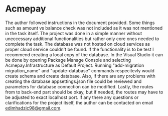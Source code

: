 # Acmepay
The author followed instructions in the document provided. Some things such as amount vs balance check was not included as it was not mentioned in the task itself. The project was done in a simple manner without uneccessary additional functionalities but rather only core ones needed to complete the task. 
The database was not hosted on cloud services as proper cloud service couldn't be found.
If the functionality is to be test I recommend creating a local copy of the database. In the Visual Studio it can be done by opening Package Manage Console and selecting Acmepay.Infrastructure as Default Project. 
Running "add-migration migration_name"  and "update-database" commands respecitevly would create schema and create database. Also, if there are any problems with creating the database appsettings.json file could be reviewed and parameters for database connection can be modified.
Lastly, the routes from to back-end part should be okay, but if needed, the routes may have to be adjusted to exact localhost port.
If any there any questions or clarifications for the project itself, the author can be contacted on email edimhadzic98@gmail.com.
